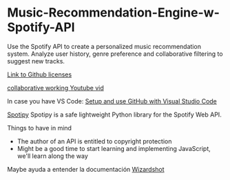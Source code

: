 # Music-Recommendation-Engine-w-Spotify-API
Use the Spotify API to create a personalized music recommendation system. Analyze user history, genre preference and collaborative filtering to suggest new tracks.

[Link to Github licenses](https://choosealicense.com/licenses/)

[collaborative working Youtube vid](https://www.youtube.com/watch?v=k5D37W6h56o)

In case you have VS Code:
[Setup and use GitHub with Visual Studio Code](https://www.youtube.com/watch?v=mR9jhYD3bnI)

[Spotipy](https://spotipy.readthedocs.io/en/2.22.1/)
Spotipy is a safe lightweight Python library for the Spotify Web API.


Things to have in mind
- The author of an API is entitled to copyright protection
- Might be a good time to start learning and implementing JavaScript, we'll learn along the way

Maybe ayuda a entender la documentación [Wizardshot](https://www.wizardshot.com)

